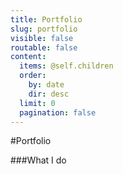 ```yaml
---
title: Portfolio
slug: portfolio
visible: false
routable: false
content:
  items: @self.children
  order:
    by: date
    dir: desc
  limit: 0
  pagination: false
---
```


#Portfolio

###What I do
